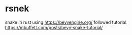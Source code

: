 # rsnek
snake in rust using https://bevyengine.org/
followed tutorial: https://mbuffett.com/posts/bevy-snake-tutorial/
